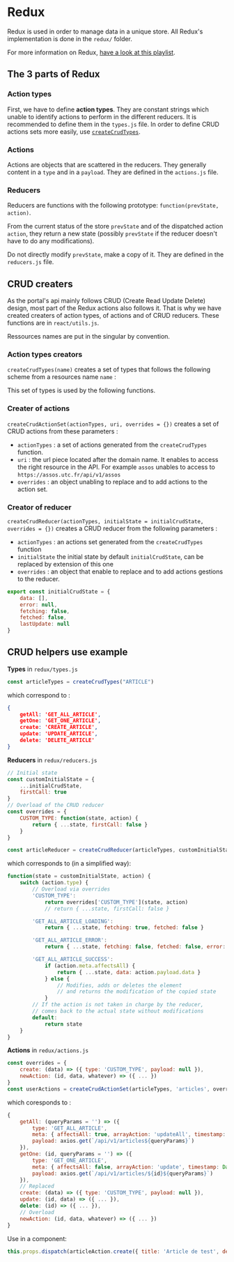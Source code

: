 # Redux

Redux is used in order to manage data in a unique store.
All Redux's implementation is done in the `redux/` folder.

For more information on Redux, [have a look at this playlist](https://www.youtube.com/watch?v=1w-oQ-i1XB8&index=15&list=PLoYCgNOIyGABj2GQSlDRjgvXtqfDxKm5b).



## The 3 parts of Redux

### Action types

First, we have to define **action types**. They are constant strings which unable to identify actions to perform in the different reducers. It is recommended to define them in the `types.js` file. In order to define CRUD actions sets more easily, use [`createCrudTypes`](#Action-types-creaters).

### Actions

Actions are objects that are scattered in the reducers. They generally content in a `type` and in a `payload`. They are defined in the `actions.js` file.


### Reducers

Reducers are functions with the following prototype: `function(prevState, action)`.

From the current status of the store `prevState` and of the dispatched action `action`, they return a new state (possibly `prevState` if the reducer doesn't have to do any modifications).

Do not directly modify `prevState`, make a copy of it. They are defined in the `reducers.js` file.




## CRUD creaters

As the portal's api mainly follows CRUD (Create Read Update Delete) design, most part of the Redux actions also follows it. That is why we have created creaters of action types, of actions and of CRUD reducers. These functions are in `react/utils.js`.

Ressources names are put in the singular by convention.

### Action types creators

`createCrudTypes(name)` creates a set of types that follows the following scheme from a resources name `name` : 

This set of types is used by the following functions.


### Creater of actions

`createCrudActionSet(actionTypes, uri, overrides = {})` creates a set of CRUD actions from these parameters :
- `actionTypes` : a set of actions generated from the `createCrudTypes` function.
- `uri` : the url piece located after the domain name. It enables to access the right resource in the API. For example `assos` unables to access to `https://assos.utc.fr/api/v1/assos`
- `overrides` : an object unabling to replace and to add actions to the action set.


### Creator of reducer

`createCrudReducer(actionTypes, initialState = initialCrudState, overrides = {})` creates a CRUD reducer from the following parameters :
- `actionTypes` : an actions set generated from the `createCrudTypes` function
- `initialState` the initial state by default `initialCrudState`, can be replaced by extension of this one
- `overrides` : an object that enable to replace and to add actions gestions to the reducer.

```js
export const initialCrudState = {
	data: [],
	error: null,
	fetching: false,
	fetched: false,
	lastUpdate: null
}
```





## CRUD helpers use example 

**Types** in `redux/types.js`

```js
const articleTypes = createCrudTypes("ARTICLE")
```
which correspond to :
```json
{
	getAll: 'GET_ALL_ARTICLE',
	getOne: 'GET_ONE_ARTICLE',
	create: 'CREATE_ARTICLE',
	update: 'UPDATE_ARTICLE',
	delete: 'DELETE_ARTICLE'
}
```



**Reducers** in `redux/reducers.js`

```js
// Initial state
const customInitialState = {
	...initialCrudState,
	firstCall: true
}
// Overload of the CRUD reducer
const overrides = {
	CUSTOM_TYPE: function(state, action) {
		return { ...state, firstCall: false }
	}
}

const articleReducer = createCrudReducer(articleTypes, customInitialState, overrides)
```
which corresponds to (in a simplified way):
```js
function(state = customInitialState, action) {
	switch (action.type) {
		// Overload via overrides
		'CUSTOM_TYPE':
			return overrides['CUSTOM_TYPE'](state, action)
			// return { ...state, firstCall: false }

		'GET_ALL_ARTICLE_LOADING':
			return { ...state, fetching: true, fetched: false }

		'GET_ALL_ARTICLE_ERROR':
			return { ...state, fetching: false, fetched: false, error: action.payload }

		'GET_ALL_ARTICLE_SUCCESS':
			if (action.meta.affectsAll) {
				return { ...state, data: action.payload.data }
			} else {
				// Modifies, adds or deletes the element
				// and returns the modification of the copied state
			}
		// If the action is not taken in charge by the reducer,
		// comes back to the actual state without modifications
		default:
			return state
	}
}
```



**Actions** in `redux/actions.js`

```js
const overrides = {
	create: (data) => ({ type: 'CUSTOM_TYPE', payload: null }),
	newAction: (id, data, whatever) => ({ ... })
}
const userActions = createCrudActionSet(articleTypes, 'articles', overrides)
```
which coresponds to :
```js
{
	getAll: (queryParams = '') => ({
		type: 'GET_ALL_ARTICLE',
		meta: { affectsAll: true, arrayAction: 'updateAll', timestamp: Date.now() },
		payload: axios.get(`/api/v1/articles${queryParams}`)
	}),
	getOne: (id, queryParams = '') => ({
		type: 'GET_ONE_ARTICLE',
		meta: { affectsAll: false, arrayAction: 'update', timestamp: Date.now() },
		payload: axios.get(`/api/v1/articles/${id}${queryParams}`)
	}),
	// Replaced
	create: (data) => ({ type: 'CUSTOM_TYPE', payload: null }),
	update: (id, data) => ({ ... }),
	delete: (id) => ({ ... }),
	// Overload
	newAction: (id, data, whatever) => ({ ... })
}
```


Use in a component:
```js
this.props.dispatch(articleAction.create({ title: 'Article de test', description: '...', accent: "#ffffff" }))
```

